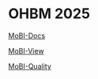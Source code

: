 # OHBM 2025

[MoBI-Docs](https://childmindresearch.github.io/MoBI_Docs/)

[MoBI-View](https://github.com/childmindresearch/MoBI-View)

[MoBI-Quality](https://github.com/childmindresearch/MOBI_QC)
